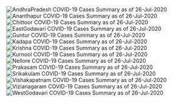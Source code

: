 
<img src="https://deepuhub.github.io/COVID-19/GraphsGenerated/26-Jul-2020/AndhraPradesh_26-Jul-2020.jpg" alt="AndhraPradesh COVID-19 Cases Summary as of 26-Jul-2020">
 <br>										  
<img src="https://deepuhub.github.io/COVID-19/GraphsGenerated/26-Jul-2020/Ananthapur_26-Jul-2020.jpg" alt="Ananthapur COVID-19 Cases Summary as of 26-Jul-2020">
 <br>										  
<img src="https://deepuhub.github.io/COVID-19/GraphsGenerated/26-Jul-2020/Chittoor_26-Jul-2020.jpg" alt="Chittoor COVID-19 Cases Summary as of 26-Jul-2020">
 <br>										  
<img src="https://deepuhub.github.io/COVID-19/GraphsGenerated/26-Jul-2020/EastGodavari_26-Jul-2020.jpg" alt="EastGodavari COVID-19 Cases Summary as of 26-Jul-2020">
 <br>										  
<img src="https://deepuhub.github.io/COVID-19/GraphsGenerated/26-Jul-2020/Guntur_26-Jul-2020.jpg" alt="Guntur COVID-19 Cases Summary as of 26-Jul-2020">
 <br>										  
<img src="https://deepuhub.github.io/COVID-19/GraphsGenerated/26-Jul-2020/Kadapa_26-Jul-2020.jpg" alt="Kadapa COVID-19 Cases Summary as of 26-Jul-2020">
 <br>										  
<img src="https://deepuhub.github.io/COVID-19/GraphsGenerated/26-Jul-2020/Krishna_26-Jul-2020.jpg" alt="Krishna COVID-19 Cases Summary as of 26-Jul-2020">
 <br>										  
<img src="https://deepuhub.github.io/COVID-19/GraphsGenerated/26-Jul-2020/Kurnool_26-Jul-2020.jpg" alt="Kurnool COVID-19 Cases Summary as of 26-Jul-2020">
 <br>										  
<img src="https://deepuhub.github.io/COVID-19/GraphsGenerated/26-Jul-2020/Nellore_26-Jul-2020.jpg" alt="Nellore COVID-19 Cases Summary as of 26-Jul-2020">
 <br>										  
<img src="https://deepuhub.github.io/COVID-19/GraphsGenerated/26-Jul-2020/Prakasam_26-Jul-2020.jpg" alt="Prakasam COVID-19 Cases Summary as of 26-Jul-2020">
 <br>										  
<img src="https://deepuhub.github.io/COVID-19/GraphsGenerated/26-Jul-2020/Srikakulam_26-Jul-2020.jpg" alt="Srikakulam COVID-19 Cases Summary as of 26-Jul-2020">
 <br>										  
<img src="https://deepuhub.github.io/COVID-19/GraphsGenerated/26-Jul-2020/Vishakapatnam_26-Jul-2020.jpg" alt="Vishakapatnam COVID-19 Cases Summary as of 26-Jul-2020">
 <br>										  
<img src="https://deepuhub.github.io/COVID-19/GraphsGenerated/26-Jul-2020/Vizianagaram_26-Jul-2020.jpg" alt="Vizianagaram COVID-19 Cases Summary as of 26-Jul-2020">
 <br>										  
<img src="https://deepuhub.github.io/COVID-19/GraphsGenerated/26-Jul-2020/WestGodavari_26-Jul-2020.jpg" alt="WestGodavari COVID-19 Cases Summary as of 26-Jul-2020">
 <br> 